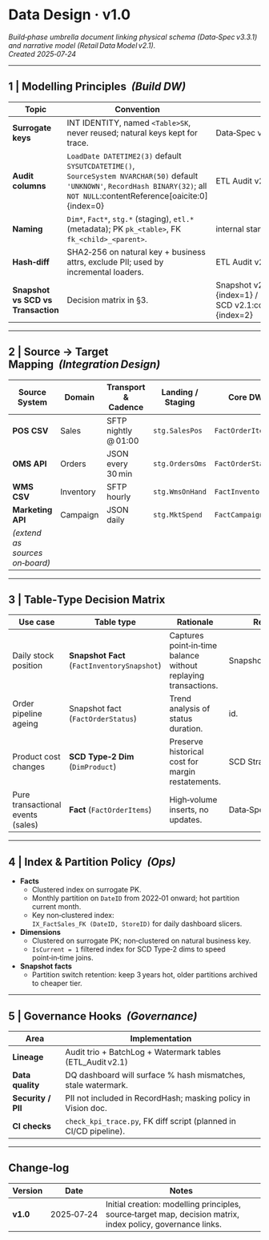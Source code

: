 # Data Design · **v1.0**

*Build‑phase umbrella document linking physical schema (Data‑Spec v3.3.1) and narrative model (Retail Data Model v2.1).*  
*Created 2025‑07‑24*

---

## 1 | Modelling Principles  *(Build DW)*

| Topic | Convention | Source |
|-------|------------|--------|
| **Surrogate keys** | INT IDENTITY, named `<Table>SK`, never reused; natural keys kept for trace. | Data‑Spec v3.3.1 🔗 |
| **Audit columns** | `LoadDate DATETIME2(3)` default `SYSUTCDATETIME()`, `SourceSystem NVARCHAR(50)` default `'UNKNOWN'`, `RecordHash BINARY(32)`; all `NOT NULL`:contentReference[oaicite:0]{index=0} | ETL Audit v2.1 |
| **Naming** | `Dim*`, `Fact*`, `stg.*` (staging), `etl.*` (metadata); PK `pk_<table>`, FK `fk_<child>_<parent>`. | internal standard |
| **Hash‑diff** | SHA2‑256 on natural key + business attrs, exclude PII; used by incremental loaders. | ETL Audit v2.1 |
| **Snapshot vs SCD vs Transaction** | Decision matrix in §3. | Snapshot v2.1:contentReference[oaicite:1]{index=1} / SCD v2.1:contentReference[oaicite:2]{index=2} |

---

## 2 | Source → Target Mapping  *(Integration Design)*

| Source System | Domain | Transport & Cadence | Landing / Staging | Core DW Table | Grain |
|---------------|--------|---------------------|-------------------|---------------|-------|
| **POS CSV**   | Sales  | SFTP nightly @ 01:00 | `stg.SalesPos`    | `FactOrderItems` | *Order line* |
| **OMS API**   | Orders | JSON every 30 min    | `stg.OrdersOms`   | `FactOrderStatus` | *Order × Day (snapshot)* |
| **WMS CSV**   | Inventory | SFTP hourly       | `stg.WmsOnHand`   | `FactInventorySnapshot` | *Product × Store × Day* |
| **Marketing API** | Campaign | JSON daily   | `stg.MktSpend`    | `FactCampaignSpend` | *Campaign × Day* |
| *(extend as sources on‑board)* | | | | | |

---

## 3 | Table‑Type Decision Matrix

| Use case | Table type | Rationale | Reference |
|----------|------------|-----------|-----------|
| Daily stock position | **Snapshot Fact** (`FactInventorySnapshot`) | Captures point‑in‑time balance without replaying transactions. | Snapshot Strategy v2.1 |
| Order pipeline ageing | Snapshot fact (`FactOrderStatus`) | Trend analysis of status duration. | id. |
| Product cost changes | **SCD Type‑2 Dim** (`DimProduct`) | Preserve historical cost for margin restatements. | SCD Strategy v2.1 |
| Pure transactional events (sales) | **Fact** (`FactOrderItems`) | High‑volume inserts, no updates. | Data‑Spec |

---

## 4 | Index & Partition Policy  *(Ops)*

- **Facts**  
  - Clustered index on surrogate PK.  
  - Monthly partition on `DateID` from 2022‑01 onward; hot partition current month.  
  - Key non‑clustered index:  
    `IX_FactSales_FK (DateID, StoreID)` for daily dashboard slicers.  
- **Dimensions**  
  - Clustered on surrogate PK; non‑clustered on natural business key.  
  - `IsCurrent = 1` filtered index for SCD Type‑2 dims to speed point‑in‑time joins.  
- **Snapshot facts**  
  - Partition switch retention: keep 3 years hot, older partitions archived to cheaper tier.

---

## 5 | Governance Hooks  *(Governance)*

| Area | Implementation |
|------|----------------|
| **Lineage** | Audit trio + BatchLog + Watermark tables (ETL_Audit v2.1) |
| **Data quality** | DQ dashboard will surface % hash mismatches, stale watermark. |
| **Security / PII** | PII not included in RecordHash; masking policy in Vision doc. |
| **CI checks** | `check_kpi_trace.py`, FK diff script (planned in CI/CD pipeline). |

---

## Change‑log

| Version | Date | Notes |
|---------|------|-------|
| **v1.0** | 2025‑07‑24 | Initial creation: modelling principles, source‑target map, decision matrix, index policy, governance links. |
